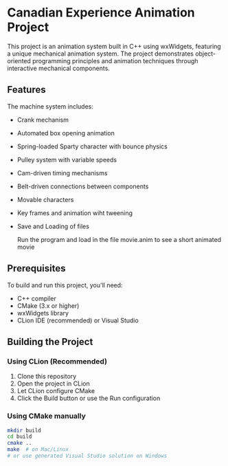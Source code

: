 # Canadian Experience Animation Project

This project is an animation system built in C++ using wxWidgets, featuring a unique mechanical animation system. The project demonstrates object-oriented programming principles and animation techniques through interactive mechanical components.

## Features

The machine system includes:
- Crank mechanism
- Automated box opening animation
- Spring-loaded Sparty character with bounce physics
- Pulley system with variable speeds
- Cam-driven timing mechanisms
- Belt-driven connections between components
- Movable characters
- Key frames and animation wiht tweening
- Save and Loading of files

  Run the program and load in the file movie.anim to see a short animated movie

## Prerequisites

To build and run this project, you'll need:
- C++ compiler
- CMake (3.x or higher)
- wxWidgets library
- CLion IDE (recommended) or Visual Studio

## Building the Project

### Using CLion (Recommended)
1. Clone this repository
2. Open the project in CLion
3. Let CLion configure CMake
4. Click the Build button or use the Run configuration

### Using CMake manually
```bash
mkdir build
cd build
cmake ..
make  # on Mac/Linux
# or use generated Visual Studio solution on Windows


